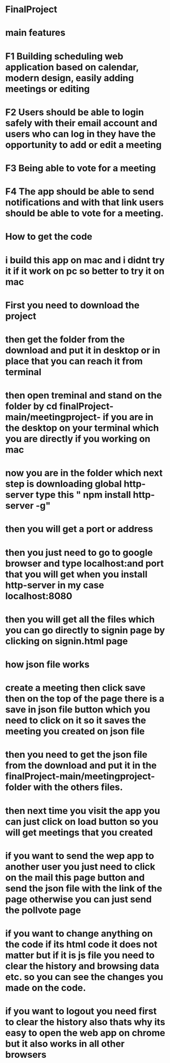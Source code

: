 # FinalProject

# main features

# F1 Building scheduling web application based on calendar, modern design, easily adding meetings or editing
# F2 Users should be able to login safely with their email account and users who can log in they have the opportunity to add or edit a meeting
# F3 Being able to vote for a meeting
# F4 The app should be able to send notifications and with that link users should be able to vote for a meeting.

# How to get the code 
# i build this app on mac and i didnt try it if it work on pc so better to try it on mac 

# First you need to download the project 
# then get the folder from the download and put it in desktop or in place that you can reach it from terminal 
# then open treminal and stand on the folder by cd finalProject-main/meetingproject- if you are in the desktop on your terminal which you are directly if you working on mac 
# now you are in the folder which next step is downloading global http-server type this " npm install http-server -g" 
# then you will get a port or address
# then you just need to go to google browser and type localhost:and port that you will get when you install http-server in my case localhost:8080
# then you will get all the files which you can go directly to signin page by clicking on signin.html page


# how json file works 
# create a meeting then click save then on the top of the page there is a save in json file button which you need to click on it so it saves the meeting you created on json file 
# then you need to get the json file from the download and put it in the finalProject-main/meetingproject-  folder with the others files.
# then next time you visit the app you can just click on load button so you will get meetings that you created

# if you want to send the wep app to another user you just need to click on the mail this page button and send the json file with the link of the page otherwise you can just send the pollvote page

# if you want to change anything on the code if its html code it does not matter but if it is js file you need to clear the history and browsing data etc. so you can see the changes you made on the code. 

# if you want to logout you need first to clear the history also thats why its easy to open the web app on chrome but it also works in all other browsers



